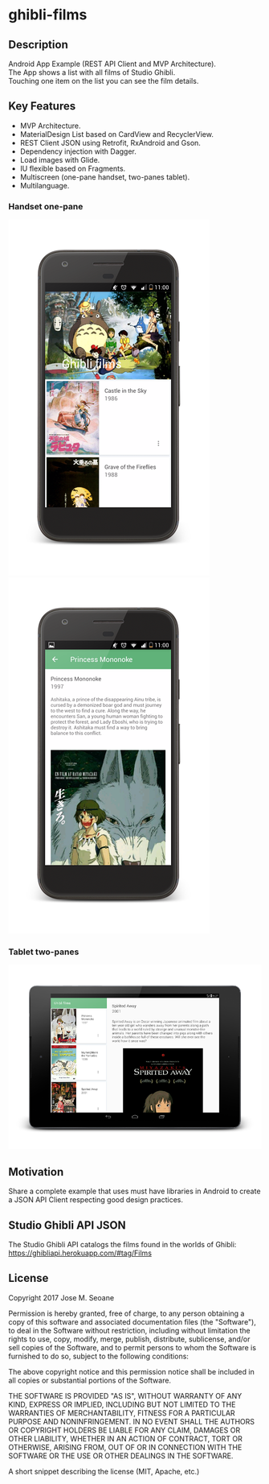 # ghibli-films

## Description
Android App Example (REST API Client and MVP Architecture).  
The App shows a list with all films of Studio Ghibli.  
Touching one item on the list you can see the film details.

## Key Features
- MVP Architecture.
- MaterialDesign List based on CardView and RecyclerView. 
- REST Client JSON using Retrofit, RxAndroid and Gson.
- Dependency injection with Dagger.
- Load images with Glide.
- IU flexible based on Fragments.
- Multiscreen (one-pane handset, two-panes tablet).
- Multilanguage.

### Handset one-pane
![handset parent](https://github.com/txemasv/ghibli-films/blob/master/screenshot/handset01.png)
![hadset child](https://github.com/txemasv/ghibli-films/blob/master/screenshot/handset02.png)

### Tablet two-panes
![tablet](https://github.com/txemasv/ghibli-films/blob/master/screenshot/tablet.png)

## Motivation
Share a complete example that uses must have libraries in Android to create a JSON API Client respecting good design practices.

## Studio Ghibli API JSON
The Studio Ghibli API catalogs the films found in the worlds of Ghibli: https://ghibliapi.herokuapp.com/#tag/Films

## License
Copyright 2017 Jose M. Seoane

Permission is hereby granted, free of charge, to any person obtaining a copy of this software and associated documentation files (the "Software"), to deal in the Software without restriction, including without limitation the rights to use, copy, modify, merge, publish, distribute, sublicense, and/or sell copies of the Software, and to permit persons to whom the Software is furnished to do so, subject to the following conditions:

The above copyright notice and this permission notice shall be included in all copies or substantial portions of the Software.

THE SOFTWARE IS PROVIDED "AS IS", WITHOUT WARRANTY OF ANY KIND, EXPRESS OR IMPLIED, INCLUDING BUT NOT LIMITED TO THE WARRANTIES OF MERCHANTABILITY, FITNESS FOR A PARTICULAR PURPOSE AND NONINFRINGEMENT. IN NO EVENT SHALL THE AUTHORS OR COPYRIGHT HOLDERS BE LIABLE FOR ANY CLAIM, DAMAGES OR OTHER LIABILITY, WHETHER IN AN ACTION OF CONTRACT, TORT OR OTHERWISE, ARISING FROM, OUT OF OR IN CONNECTION WITH THE SOFTWARE OR THE USE OR OTHER DEALINGS IN THE SOFTWARE.

A short snippet describing the license (MIT, Apache, etc.)
